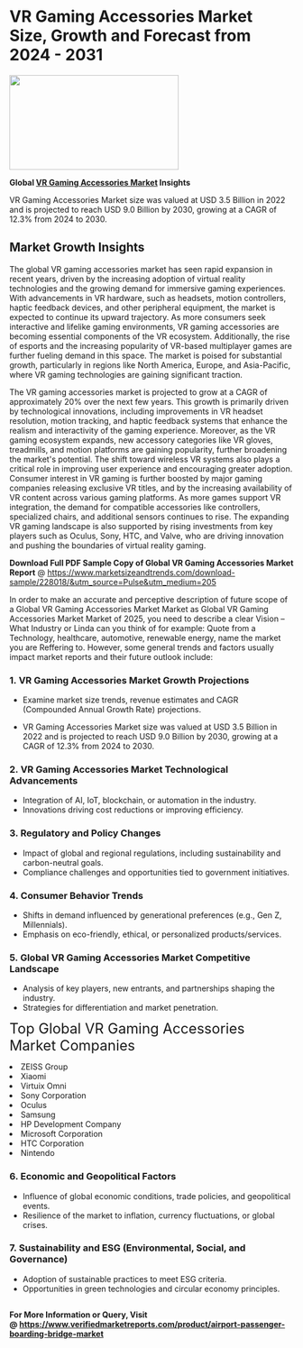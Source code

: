 <H1>VR Gaming Accessories Market Size, Growth and Forecast from 2024 - 2031</H1><img class="aligncenter size-medium wp-image-584254" src="https://thirdeyenews.in/wp-content/uploads/2024/09/Global-Market-Research-300x168.jpeg" alt="" width="300" height="168" /><p><strong>Global&nbsp;<a href="https://www.marketsizeandtrends.com/download-sample/228018/&amp;utm_source=Pulse&amp;utm_medium=205">VR Gaming Accessories Market</a> Insights</strong></p><p>VR Gaming Accessories Market size was valued at USD 3.5 Billion in 2022 and is projected to reach USD 9.0 Billion by 2030, growing at a CAGR of 12.3% from 2024 to 2030.</p><p><h2>Market Growth Insights</h2> <p>The global VR gaming accessories market has seen rapid expansion in recent years, driven by the increasing adoption of virtual reality technologies and the growing demand for immersive gaming experiences. With advancements in VR hardware, such as headsets, motion controllers, haptic feedback devices, and other peripheral equipment, the market is expected to continue its upward trajectory. As more consumers seek interactive and lifelike gaming environments, VR gaming accessories are becoming essential components of the VR ecosystem. Additionally, the rise of esports and the increasing popularity of VR-based multiplayer games are further fueling demand in this space. The market is poised for substantial growth, particularly in regions like North America, Europe, and Asia-Pacific, where VR gaming technologies are gaining significant traction. </p> <p>The VR gaming accessories market is projected to grow at a CAGR of approximately 20% over the next few years. This growth is primarily driven by technological innovations, including improvements in VR headset resolution, motion tracking, and haptic feedback systems that enhance the realism and interactivity of the gaming experience. Moreover, as the VR gaming ecosystem expands, new accessory categories like VR gloves, treadmills, and motion platforms are gaining popularity, further broadening the market's potential. The shift toward wireless VR systems also plays a critical role in improving user experience and encouraging greater adoption. Consumer interest in VR gaming is further boosted by major gaming companies releasing exclusive VR titles, and by the increasing availability of VR content across various gaming platforms. As more games support VR integration, the demand for compatible accessories like controllers, specialized chairs, and additional sensors continues to rise. The expanding VR gaming landscape is also supported by rising investments from key players such as Oculus, Sony, HTC, and Valve, who are driving innovation and pushing the boundaries of virtual reality gaming. </p><p><span class=""><strong>Download Full PDF Sample Copy of Global VR Gaming Accessories Market Report</strong> @ <a href="https://www.marketsizeandtrends.com/download-sample/228018/&amp;utm_source=Pulse&amp;utm_medium=205" target="_blank">https://www.marketsizeandtrends.com/download-sample/228018/&amp;utm_source=Pulse&amp;utm_medium=205</a></span></p><p>In order to make an accurate and perceptive description of future scope of a Global&nbsp;VR Gaming Accessories Market Market as Global&nbsp;VR Gaming Accessories Market Market of 2025, you need to describe a clear Vision &ndash; What Industry or Linda can you think of for example: Quote from a Technology, healthcare, automotive, renewable energy, name the market you are Reffering to. However, some general trends and factors usually impact market reports and their future outlook include:</p><h3>1.&nbsp;<strong>VR Gaming Accessories Market Growth Projections</strong></h3><ul><li>Examine market size trends, revenue estimates and CAGR (Compounded Annual Growth Rate) projections.</li><li><p>VR Gaming Accessories Market size was valued at USD 3.5 Billion in 2022 and is projected to reach USD 9.0 Billion by 2030, growing at a CAGR of 12.3% from 2024 to 2030.</p></li></ul><h3>2.&nbsp;<strong>VR Gaming Accessories Market Technological Advancements</strong></h3><ul><li>Integration of AI, IoT, blockchain, or automation in the industry.</li><li>Innovations driving cost reductions or improving efficiency.</li></ul><h3>3.&nbsp;<strong>Regulatory and Policy Changes</strong></h3><ul><li>Impact of global and regional regulations, including sustainability and carbon-neutral goals.</li><li>Compliance challenges and opportunities tied to government initiatives.</li></ul><h3>4.&nbsp;<strong>Consumer Behavior Trends</strong></h3><ul><li>Shifts in demand influenced by generational preferences (e.g., Gen Z, Millennials).</li><li>Emphasis on eco-friendly, ethical, or personalized products/services.</li></ul><h3>5.&nbsp;<strong>Global VR Gaming Accessories Market Competitive Landscape</strong></h3><ul><li>Analysis of key players, new entrants, and partnerships shaping the industry.</li><li>Strategies for differentiation and market penetration.</li></ul><p data-pm-slice="1 1 []"><span style="color: inherit; font-family: inherit; font-size: 25px;">Top Global VR Gaming Accessories Market Companies</span></p><div class="" data-test-id=""><p><li>ZEISS Group</li><li> Xiaomi</li><li> Virtuix Omni</li><li> Sony Corporation</li><li> Oculus</li><li> Samsung</li><li> HP Development Company</li><li> Microsoft Corporation</li><li> HTC Corporation</li><li> Nintendo</li></p></div><h3>6.&nbsp;<strong>Economic and Geopolitical Factors</strong></h3><ul><li>Influence of global economic conditions, trade policies, and geopolitical events.</li><li>Resilience of the market to inflation, currency fluctuations, or global crises.</li></ul><h3>7.&nbsp;<strong>Sustainability and ESG (Environmental, Social, and Governance)</strong></h3><ul><li>Adoption of sustainable practices to meet ESG criteria.</li><li>Opportunities in green technologies and circular economy principles.</li></ul><h2><strong style="font-size: 14px;">For More Information or Query, Visit @&nbsp;</strong><a style="background-color: #ffffff; font-size: 14px;" href="https://www.marketsizeandtrends.com/report/vr-gaming-accessories-market/" target="_blank">https://www.verifiedmarketreports.com/product/airport-passenger-boarding-bridge-market</a></h2>

